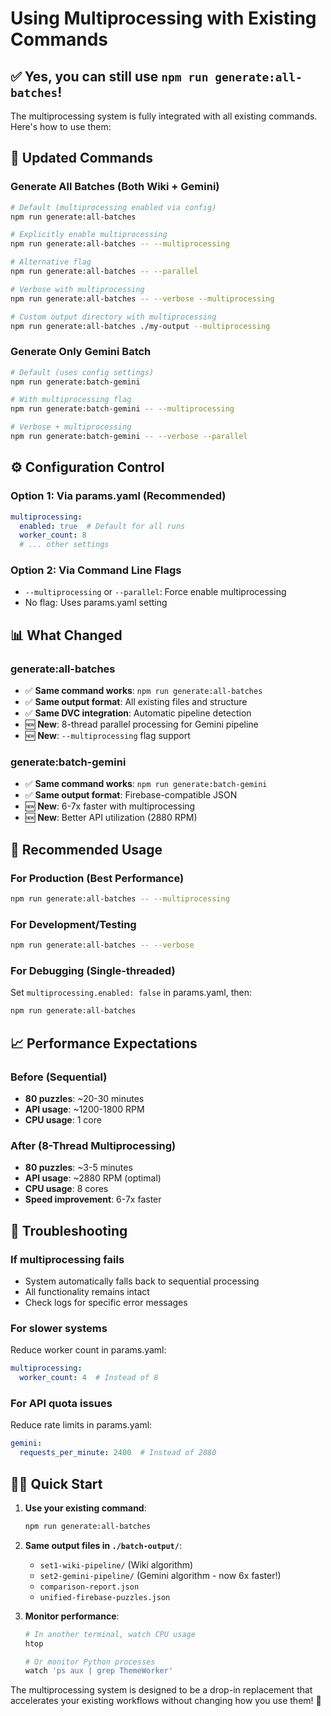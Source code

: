 # Using Multiprocessing with Existing Commands

## ✅ **Yes, you can still use `npm run generate:all-batches`!**

The multiprocessing system is fully integrated with all existing commands. Here's how to use them:

## 🚀 **Updated Commands**

### Generate All Batches (Both Wiki + Gemini)
```bash
# Default (multiprocessing enabled via config)
npm run generate:all-batches

# Explicitly enable multiprocessing
npm run generate:all-batches -- --multiprocessing

# Alternative flag
npm run generate:all-batches -- --parallel

# Verbose with multiprocessing  
npm run generate:all-batches -- --verbose --multiprocessing

# Custom output directory with multiprocessing
npm run generate:all-batches ./my-output --multiprocessing
```

### Generate Only Gemini Batch
```bash
# Default (uses config settings)
npm run generate:batch-gemini

# With multiprocessing flag
npm run generate:batch-gemini -- --multiprocessing

# Verbose + multiprocessing
npm run generate:batch-gemini -- --verbose --parallel
```

## ⚙️ **Configuration Control**

### Option 1: Via params.yaml (Recommended)
```yaml
multiprocessing:
  enabled: true  # Default for all runs
  worker_count: 8
  # ... other settings
```

### Option 2: Via Command Line Flags
- `--multiprocessing` or `--parallel`: Force enable multiprocessing
- No flag: Uses params.yaml setting

## 📊 **What Changed**

### generate:all-batches
- ✅ **Same command works**: `npm run generate:all-batches`
- ✅ **Same output format**: All existing files and structure
- ✅ **Same DVC integration**: Automatic pipeline detection
- 🆕 **New**: 8-thread parallel processing for Gemini pipeline
- 🆕 **New**: `--multiprocessing` flag support

### generate:batch-gemini
- ✅ **Same command works**: `npm run generate:batch-gemini`
- ✅ **Same output format**: Firebase-compatible JSON
- 🆕 **New**: 6-7x faster with multiprocessing
- 🆕 **New**: Better API utilization (2880 RPM)

## 🎯 **Recommended Usage**

### For Production (Best Performance)
```bash
npm run generate:all-batches -- --multiprocessing
```

### For Development/Testing
```bash
npm run generate:all-batches -- --verbose
```

### For Debugging (Single-threaded)
Set `multiprocessing.enabled: false` in params.yaml, then:
```bash
npm run generate:all-batches
```

## 📈 **Performance Expectations**

### Before (Sequential)
- **80 puzzles**: ~20-30 minutes
- **API usage**: ~1200-1800 RPM
- **CPU usage**: 1 core

### After (8-Thread Multiprocessing)
- **80 puzzles**: ~3-5 minutes
- **API usage**: ~2880 RPM (optimal)
- **CPU usage**: 8 cores
- **Speed improvement**: 6-7x faster

## 🔧 **Troubleshooting**

### If multiprocessing fails
- System automatically falls back to sequential processing
- All functionality remains intact
- Check logs for specific error messages

### For slower systems
Reduce worker count in params.yaml:
```yaml
multiprocessing:
  worker_count: 4  # Instead of 8
```

### For API quota issues
Reduce rate limits in params.yaml:
```yaml
gemini:
  requests_per_minute: 2400  # Instead of 2880
```

## 🏃‍♂️ **Quick Start**

1. **Use your existing command**:
   ```bash
   npm run generate:all-batches
   ```

2. **Same output files in `./batch-output/`**:
   - `set1-wiki-pipeline/` (Wiki algorithm)
   - `set2-gemini-pipeline/` (Gemini algorithm - now 6x faster!)
   - `comparison-report.json`
   - `unified-firebase-puzzles.json`

3. **Monitor performance**:
   ```bash
   # In another terminal, watch CPU usage
   htop
   
   # Or monitor Python processes
   watch 'ps aux | grep ThemeWorker'
   ```

The multiprocessing system is designed to be a drop-in replacement that accelerates your existing workflows without changing how you use them! 🚀